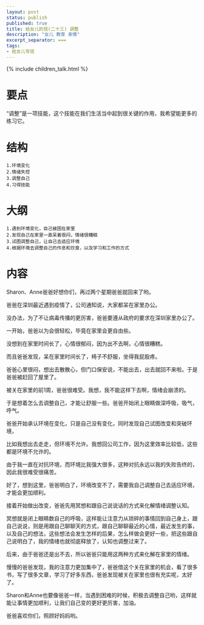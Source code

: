 ```yaml
---
layout: post
status: publish
published: true
title: 给女儿的信(二十三) 调整
description: "女儿 教育 亲情"
excerpt_separator: ===
tags:
- 给女儿写信
---
```


{% include children_talk.html %}


# 要点

“调整”是一项技能，这个技能在我们生活当中起到很关键的作用，我希望能更多的练习它。

# 结构

	1.环境变化
	2.情绪失控
	3.调整自己
	4.习得技能

# 大纲

	1.遇到环境变化，自己被困在家里
	2.发现自己在家里一直呆着很闷，情绪很糟糕
	3.试图调整自己，让自己去适应环境
	4.根据环境去调整自己的作息和饮食，以及学习和工作的方式

# 内容

Sharon、Anne爸爸好想你们，再过两个星期爸爸就回来了哟。

爸爸在深圳最近遇到疫情了，公司通知说，大家都呆在家里办公。

没办法，为了不让病毒传播的更厉害，爸爸要遵从政府的要求在深圳家里办公了。

一开始，爸爸以为会很轻松，毕竟在家里会更自由些。

没想到在家里时间长了，心情很郁闷，因为出不去啊，心情很糟糕。

而且爸爸发现，呆在家里时间长了，椅子不舒服，坐得我屁股疼。

爸爸心里很闷，想出去散散心，但门口保安说，不能出去，出去就回不来啦。于是爸爸被赶回了屋里了。

被关在家里的前1周，爸爸很难受。我想，我不能这样下去啊，情绪会崩溃的。

于是想着怎么去调整自己，才能让舒服一些。爸爸开始闭上眼睛做深呼吸，吸气，呼气。

爸爸开始承认环境在变化，只是自己没有变化，同时发现自己试图改变和突破环境，

比如我想出去走走，但环境不允许。我想回公司工作，因为这里效率比较低，这些都是环境不允许的。

由于我一直在对抗环境，而环境比我强大很多，这种对抗永远以我的失败告终的，因此我很难受很痛苦。

好了，想到这里，爸爸明白了，环境改变不了，需要我自己调整自己去适应环境，才能会更加顺利。

接着开始做出改变，爸爸先用冥想和跟自己说说话的方式来化解情绪调整认知。

冥想就是闭上眼睛数自己的呼吸，这样能让注意力从琐碎的事情回到自己身上，跟自己说说，则是用跟自己聊聊天的方式，跟自己聊聊最近的心情，最近发生的事，以及自己的想法，这些想法会发生怎样的后果，怎么样做会更好一些，把这些跟自己说明白了，我的情绪也就彻底释放了，认知也调整过来了。

后来，由于爸爸还是出不去，所以爸爸只能用这两种方式来化解在家里的情绪。

慢慢的爸爸发现，我的注意力更加集中了，爸爸借这个关在家里的机会，看了很多书，写了很多文章，学习了好多东西，爸爸发现被关在家里也很有充实呢，太好了。

Sharon和Anne也要像爸爸一样，当遇到困难的时候，积极去调整自己哟，这样就能让事情更加顺利，让我们自己变的更好更厉害，加油。

爸爸喜欢你们，照顾好妈妈哟。

